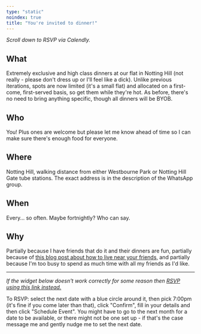 ```yaml
---
type: "static"
noindex: true
title: "You're invited to dinner!"
---
```

*Scroll down to RSVP via Calendly.*

## What
Extremely exclusive and high class dinners at our flat in Notting Hill (not really - please don't dress up or I'll feel like a dick). Unlike previous iterations, spots are now limited (it's a small flat) and allocated on a first-come, first-served basis, so get them while they're hot. As before, there's no need to bring anything specific, though all dinners will be BYOB.

## Who
You! Plus ones are welcome but please let me know ahead of time so I can make sure there's enough food for everyone.

## Where

Notting Hill, walking distance from either Westbourne Park or Notting Hill Gate tube stations. The exact address is in the description of the WhatsApp group.

## When

Every... so often. Maybe fortnightly? Who can say.

## Why

Partially because I have friends that do it and their dinners are fun, partially because of [this blog post about how to live near your friends,](https://prigoose.substack.com/p/how-to-live-near-your-friends) and partially because I'm too busy to spend as much time with all my friends as I'd like. 

---

*If the widget below doesn't work correctly for some reason then [RSVP using this link instead.](https://calendly.com/jonnyspicer/dinner)*

To RSVP: select the next date with a blue circle around it, then pick 7:00pm (it's fine if you come later than that), click "Confirm", fill in your details and then click "Schedule Event". You might have to go to the next month for a date to be available, or there might not be one set up - if that's the case message me and gently nudge me to set the next date.

<!-- Calendly inline widget begin -->
<div id="calendly-inline-widget" style="min-width:320px;height:950px;" data-auto-load="false"></div>
<script type="text/javascript" src="https://assets.calendly.com/assets/external/widget.js"></script>
<script>
Calendly.initInlineWidget({
url: 'https://calendly.com/jonnyspicer/dinner?hide_gdpr_banner=1',
parentElement: document.getElementById('calendly-inline-widget'),
});
</script>
<!-- Calendly inline widget end -->
